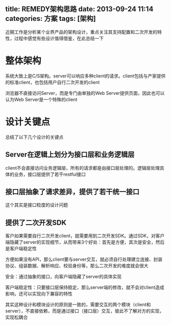 title: REMEDY架构思路
date: 2013-09-24 11:14
categories: 方案
tags: [架构] 
---
近期工作是分析某个业界产品的架构设计，重点关注其支持配置和二次开发的特性，过程中感觉有些设计值得借鉴，在此总结一下
<!--more-->

# 整体架构

系统大致上是C/S架构。server可以响应多种client的请求。client包括与产家提供的标准client，也包括用户自行二次开发的client 

浏览器不直接访问Server，而是专门由单独的Web Server提供页面，因此也可以认为Web Server是一个特殊的client 

# 设计关键点
 
总结了以下几个设计的关键点 
 
## Server在逻辑上划分为接口层和业务逻辑层

client不会直接访问业务逻辑层，所有的请求都是由接口层处理的。逻辑层处理具体的业务，接口层提供了若干restful接口 

## 接口层抽象了请求差异，提供了若干统一接口

这个其实是接口粒度的设计问题 

## 提供了二次开发SDK

客户如果需要自行二次开发client，就需要用到二次开发SDK。通过SDK，对客户端隐藏了server的实现细节，从而带来3个好处：首先是方便，其次是安全，然后是客户端稳定性 

方便如果没有API，那么client要与server交互，就必须自行处理建立连接、封装协议、组装数据、解析响应、校验身份等，那么二次开发的难度就会很大 

安全：通过抽象的接口，向客户端隐藏了server的具体实现 

客户端稳定性：只要接口层保持稳定，那么server端的修改，就不会对client造成影响，还可以实现向下兼容的特性 

其实这种设计和模块设计的原则是一致的，需要交互的两个模块（client和server），不直接依赖，而是通过接口（接口层）交互，彼此不了解对方的实现，实现松耦合 